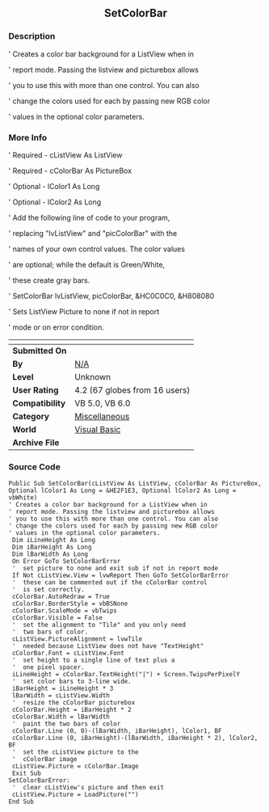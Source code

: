 ﻿<div align="center">

## SetColorBar


</div>

### Description



'  Creates a color bar background for a ListView when in

'  report mode. Passing the listview and picturebox allows

'  you to use this with more than one control. You can also

'  change the colors used for each by passing new RGB color

'  values in the optional color parameters.
 
### More Info
 


'  Required - cListView As ListView

'  Required - cColorBar As PictureBox

'  Optional - lColor1 As Long

'  Optional - lColor2 As Long



'  Add the following line of code to your program,

'  replacing "lvListView" and "picColorBar" with the

'  names of your own control values. The color values

'  are optional; while the default is Green/White,

'  these create gray bars.

'  SetColorBar lvListView, picColorBar, &HC0C0C0, &H808080



'  Sets ListView Picture to none if not in report

'  mode or on error condition.


<span>             |<span>
---                |---
**Submitted On**   |
**By**             |[N/A](https://github.com/Planet-Source-Code/PSCIndex/blob/master/ByAuthor/empty.md)
**Level**          |Unknown
**User Rating**    |4.2 (67 globes from 16 users)
**Compatibility**  |VB 5\.0, VB 6\.0
**Category**       |[Miscellaneous](https://github.com/Planet-Source-Code/PSCIndex/blob/master/ByCategory/miscellaneous__1-1.md)
**World**          |[Visual Basic](https://github.com/Planet-Source-Code/PSCIndex/blob/master/ByWorld/visual-basic.md)
**Archive File**   |[](https://github.com/Planet-Source-Code/setcolorbar__1-2746/archive/master.zip)





### Source Code

```
Public Sub SetColorBar(cListView As ListView, cColorBar As PictureBox, Optional lColor1 As Long = &HE2F1E3, Optional lColor2 As Long = vbWhite)
' Creates a color bar background for a ListView when in
' report mode. Passing the listview and picturebox allows
' you to use this with more than one control. You can also
' change the colors used for each by passing new RGB color
' values in the optional color parameters.
 Dim iLineHeight As Long
 Dim iBarHeight As Long
 Dim lBarWidth As Long
 On Error GoTo SetColorBarError
 '  set picture to none and exit sub if not in report mode
 If Not cListView.View = lvwReport Then GoTo SetColorBarError
 '  these can be commented out if the cColorBar control
 '  is set correctly.
 cColorBar.AutoRedraw = True
 cColorBar.BorderStyle = vbBSNone
 cColorBar.ScaleMode = vbTwips
 cColorBar.Visible = False
 '  set the alignment to "Tile" and you only need
 '  two bars of color.
 cListView.PictureAlignment = lvwTile
 '  needed because ListView does not have "TextHeight"
 cColorBar.Font = cListView.Font
 '  set height to a single line of text plus a
 '  one pixel spacer.
 iLineHeight = cColorBar.TextHeight("|") + Screen.TwipsPerPixelY
 '  set color bars to 3-line wide.
 iBarHeight = iLineHeight * 3
 lBarWidth = cListView.Width
 '  resize the cColorBar picturebox
 cColorBar.Height = iBarHeight * 2
 cColorBar.Width = lBarWidth
 '  paint the two bars of color
 cColorBar.Line (0, 0)-(lBarWidth, iBarHeight), lColor1, BF
 cColorBar.Line (0, iBarHeight)-(lBarWidth, iBarHeight * 2), lColor2, BF
 '  set the cListView picture to the
 '  cColorBar image
 cListView.Picture = cColorBar.Image
 Exit Sub
SetColorBarError:
 '  clear cListView's picture and then exit
 cListView.Picture = LoadPicture("")
End Sub
```


